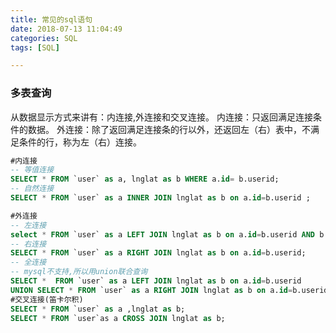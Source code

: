 ```yaml
---
title: 常见的sql语句
date: 2018-07-13 11:04:49
categories: SQL
tags: [SQL]

---
```

### 多表查询
从数据显示方式来讲有：内连接,外连接和交叉连接。
内连接：只返回满足连接条件的数据。
外连接：除了返回满足连接条的行以外，还返回左（右）表中，不满足条件的行，称为左（右）连接。
<!-- more -->
``` sql
#内连接
-- 等值连接
SELECT * FROM `user` as a, lnglat as b WHERE a.id= b.userid;
-- 自然连接
SELECT * FROM `user` as a INNER JOIN lnglat as b on a.id=b.userid ;

#外连接
-- 左连接
select * FROM `user` as a LEFT JOIN lnglat as b on a.id=b.userid AND b.type=1;
-- 右连接
SELECT * FROM `user` as a RIGHT JOIN lnglat as b on a.id=b.userid;
-- 全连接
-- mysql不支持,所以用union联合查询
SELECT *  FROM `user` as a LEFT JOIN lnglat as b on a.id=b.userid 
UNION SELECT * FROM `user` as a RIGHT JOIN lnglat as b on a.id=b.userid ;
#交叉连接(笛卡尔积)
SELECT * FROM `user` as a ,lnglat as b;
SELECT * FROM `user`as a CROSS JOIN lnglat as b;
```